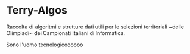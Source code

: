 # Terry-Algos

Raccolta di algoritmi e strutture dati utili per le selezioni territoriali ~delle Olimpiadi~ dei Campionati Italiani di Informatica.

Sono l'uomo tecnologicoooooo

